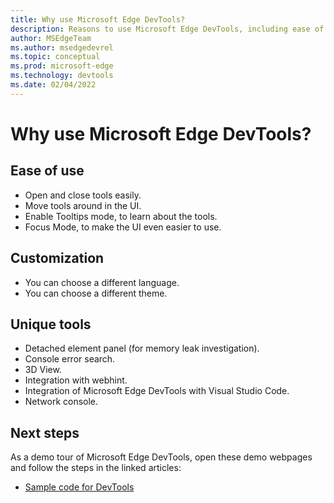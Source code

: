 ```yaml
---
title: Why use Microsoft Edge DevTools?
description: Reasons to use Microsoft Edge DevTools, including ease of use, customization, and unique tools.
author: MSEdgeTeam
ms.author: msedgedevrel
ms.topic: conceptual
ms.prod: microsoft-edge
ms.technology: devtools
ms.date: 02/04/2022
---
```

# Why use Microsoft Edge DevTools?


<!-- ====================================================================== -->
## Ease of use

*  Open and close tools easily.
*  Move tools around in the UI.
*  Enable Tooltips mode, to learn about the tools.
*  Focus Mode, to make the UI even easier to use.


<!-- ====================================================================== -->
## Customization

*  You can choose a different language.
*  You can choose a different theme.


<!-- ====================================================================== -->
## Unique tools

*  Detached element panel (for memory leak investigation).
*  Console error search.
*  3D View.
*  Integration with webhint.
*  Integration of Microsoft Edge DevTools with Visual Studio Code.
*  Network console.


<!-- ====================================================================== -->
## Next steps

As a demo tour of Microsoft Edge DevTools, open these demo webpages and follow the steps in the linked articles:

* [Sample code for DevTools](sample-code/sample-code.md)

<!--
* [Demo tour of DevTools](demo-tour/demo-tour-of-microsoft-edge-devtools.md)
-->
